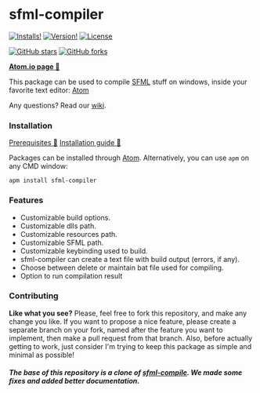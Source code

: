 # sfml-compiler

[![Installs!](https://img.shields.io/apm/dm/sfml-compiler.svg)](https://atom.io/packages/sfml-compiler)
[![Version!](https://img.shields.io/apm/v/sfml-compiler.svg)](https://atom.io/packages/sfml-compiler)
[![License](https://img.shields.io/apm/l/sfml-compiler.svg)](https://github.com/brhaka/sfml-compiler/blob/master/LICENSE)

[![GitHub stars](https://img.shields.io/github/stars/brhaka/sfml-compiler.svg?style=social&label=Star)](https://github.com/brhaka/sfml-compiler)
[![GitHub forks](https://img.shields.io/github/forks/brhaka/sfml-compiler.svg?style=social&label=Fork)](https://github.com/brhaka/sfml-compiler)

**[Atom.io page :link:](https://atom.io/packages/sfml-compiler)**

This package can be used to compile [SFML](https://www.sfml-dev.org/) stuff on windows, inside your favorite text editor: [Atom](https://atom.io/)

Any questions? Read our [wiki](https://github.com/brhaka/sfml-compiler/wiki).

### Installation
[Prerequisites :link:](https://github.com/brhaka/sfml-compiler/wiki/Prerequisites)
[Installation guide :link:](https://github.com/brhaka/sfml-compiler/wiki/Installation)

Packages can be installed through [Atom](https://atom.io/packages/sfml-compiler). Alternatively, you can use `apm` on any CMD window:

`apm install sfml-compiler`

### Features
* Customizable build options.
* Customizable dlls path.
* Customizable resources path.
* Customizable SFML path.
* Customizable keybinding used to build.
* sfml-compiler can create a text file with build output (errors, if any).
* Choose between delete or maintain bat file used for compiling.
* Option to run compilation result

### Contributing
**Like what you see?** Please, feel free to fork this repository, and make any change you like. If you
want to propose a nice feature, please create a separate branch on your fork,
named after the feature you want to implement, then make a pull request from that
branch. Also, before actually getting to work, just consider I'm trying to keep
this package as simple and minimal as possible!

##### The base of this repository is a clone of [sfml-compile](https://github.com/87cm1n3r/sfml-compiler). We made some fixes and added better documentation.
